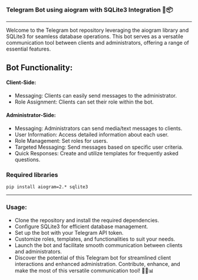 ### Telegram Bot using aiogram with SQLite3 Integration 🤖📦
<hr>
Welcome to the Telegram bot repository leveraging the aiogram library and SQLite3 for seamless database operations. This bot serves as a versatile communication tool between clients and administrators, offering a range of essential features.

## Bot Functionality:
#### Client-Side:
- Messaging: Clients can easily send messages to the administrator.
- Role Assignment: Clients can set their role within the bot.

#### Administrator-Side:
- Messaging: Administrators can send media/text messages to clients.
- User Information: Access detailed information about each user.
- Role Management: Set roles for users.
- Targeted Messaging: Send messages based on specific user criteria.
- Quick Responses: Create and utilize templates for frequently asked questions.

### Required libraries
```
pip install aiogram=2.* sqlite3
```

<hr>

### Usage:
- Clone the repository and install the required dependencies.
- Configure SQLite3 for efficient database management.
- Set up the bot with your Telegram API token.
- Customize roles, templates, and functionalities to suit your needs.
- Launch the bot and facilitate smooth communication between clients and administrators.
- Discover the potential of this Telegram bot for streamlined client interactions and enhanced administration. Contribute, enhance, and make the most of this versatile communication tool! 🚀💬📊
